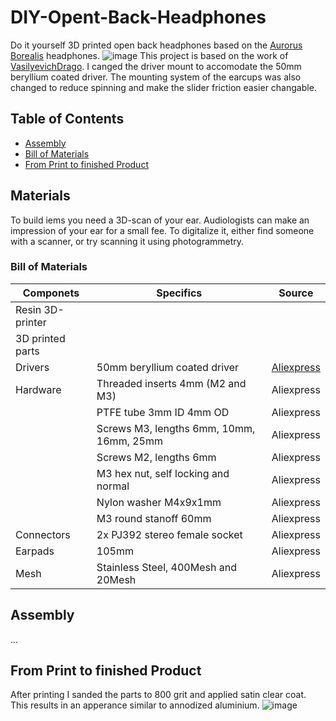 # DIY-Opent-Back-Headphones
Do it yourself 3D printed open back headphones based on the [Aurorus Borealis](https://www.aurorusaudio.com/Borealis-p133657519) headphones.
![image](https://github.com/tobiasarndt/DIY-Opent-Back-Headphones/assets/54204861/683ca0a4-aceb-4cf5-b6ca-71f81a907c6e)
This project is based on the work of [VasilyevichDrago](https://www.thingiverse.com/thing:5090443). I canged the driver mount to accomodate the 50mm beryllium coated driver. The mounting system of the earcups was also changed to reduce spinning and make the slider friction easier changable.

## Table of Contents

- [Assembly](#assembly)
- [Bill of Materials](#bill-of-materials)
- [From Print to finished Product](#from-print-to-finished-product)

## Materials

To build iems you need a 3D-scan of your ear. Audiologists can make an impression of your ear for a small fee. To digitalize it, either find someone with a scanner, or try scanning it using photogrammetry.
### Bill of Materials
| Componets        | Specifics                                | Source                                          |  
|------------------|------------------------------------------|-------------------------------------------------|
| Resin 3D-printer |                                          |                                                 | 
| 3D printed parts |                                          |                                                 |  
| Drivers          | 50mm beryllium coated driver             | [Aliexpress](https://a.aliexpress.com/_EIBwoUJ) |   
| Hardware         | Threaded inserts 4mm (M2 and M3)         | Aliexpress                                      | 
|                  | PTFE tube 3mm ID 4mm OD                  | Aliexpress                                      |  
|                  | Screws M3, lengths 6mm, 10mm, 16mm, 25mm | Aliexpress                                      |  
|                  | Screws M2, lengths 6mm                   | Aliexpress                                      |  
|                  | M3 hex nut, self locking and normal      | Aliexpress                                      |   
|                  | Nylon washer M4x9x1mm                    | Aliexpress                                      |  
|                  | M3 round stanoff 60mm                    | Aliexpress                                      | 
| Connectors       | 2x PJ392 stereo female socket            | Aliexpress                                      |  
| Earpads          | 105mm                                    | Aliexpress                                      |  
| Mesh             | Stainless Steel, 400Mesh and 20Mesh      | Aliexpress                                      |  

## Assembly
...

## From Print to finished Product

After printing I sanded the parts to 800 grit and applied satin clear coat. This results in an apperance similar to annodized aluminium.
![image](https://github.com/tobiasarndt/DIY-Opent-Back-Headphones/assets/54204861/5d275607-dd6f-40ea-9773-fae8ed562e2b)
